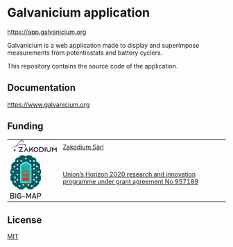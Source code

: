 # Galvanicium application

<https://app.galvanicium.org>

Galvanicium is a web application made to display and superimpose measurements
from potentiostats and battery cyclers.

This repository contains the source code of the application.

## Documentation

<https://www.galvanicium.org>

## Funding

|                                                    |                                                                                                                          |
| -------------------------------------------------- | ------------------------------------------------------------------------------------------------------------------------ |
| <img src="public/images/zakodium.svg" width="200"> | [Zakodium Sàrl](https://www.zakodium.com)                                                                                |
| <img src="public/images/bigmap.jpg" height="100">  | [Union’s Horizon 2020 research and innovation programme under grant agreement No 957189](https://www.big-map.eu/big-map) |

## License

[MIT](./LICENSE)
